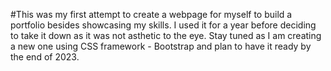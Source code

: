 #This was my first attempt to create a webpage for myself to build a portfolio besides showcasing my skills. I used it for a year before deciding to take it down as it was not asthetic to the eye. Stay tuned as I am creating a new one using CSS framework - Bootstrap and plan to have it ready by the end of 2023.
